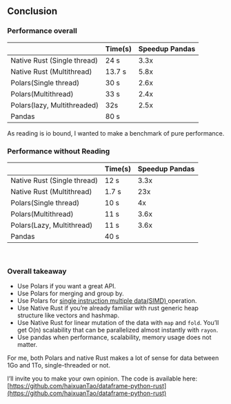 ## Conclusion

### Performance overall

| |Time\(s\) |Speedup Pandas |
| --- | --- | --- |
|Native Rust \(Single thread\) |24 s |3.3x |
|Native Rust \(Multithread\) |13.7 s |5.8x |
|Polars\(Single thread\) |30 s |2.6x |
|Polars\(Multithread\) |33 s |2.4x |
|Polars\(lazy, Multithreaded\) |32s |2.5x |
|Pandas |80 s | |

As reading is io bound, I wanted to make a benchmark of pure performance.

### Performance without Reading

| |Time\(s\) |Speedup Pandas |
| --- | --- | --- |
|Native Rust \(Single thread\) |12 s |3.3x |
|Native Rust \(Multithread\) |1.7 s |23x |
|Polars\(Single thread\) |10 s |4x |
|Polars\(Multithread\) |11 s |3.6x |
|Polars\(Lazy, Multithread\) |11 s |3.6x |
|Pandas |40 s | |

‌

### Overall takeaway

* Use Polars if you want a great API.
* Use Polars for merging and group by.
* Use Polars for [single instruction multiple data\(SIMD\) ](https://en.wikipedia.org/wiki/SIMD)operation.
* Use Native Rust if you’re already familiar with rust generic heap structure like vectors and hashmap.
* Use Native Rust for linear mutation of the data with `map` and `fold`. You’ll get O\(n\) scalability that can be parallelized almost instantly with `rayon`.
* Use pandas when performance, scalability, memory usage does not matter.

For me, both Polars and native Rust makes a lot of sense for data between 1Go and 1To, single-threaded or not.

I’ll invite you to make your own opinion. The code is available here: [https://github.com/haixuanTao/dataframe-python-rust](https://github.com/haixuanTao/dataframe-python-rust)
